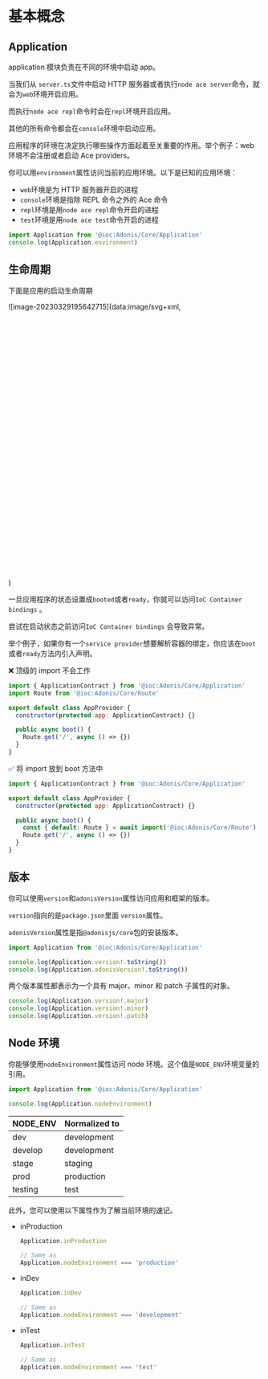 # 基本概念

## Application

application 模块负责在不同的环境中启动 app。

当我们从 `server.ts`文件中启动 HTTP 服务器或者执行`node ace server`命令，就会为`web`环境开启应用。

而执行`node ace repl`命令时会在`repl`环境开启应用。

其他的所有命令都会在`console`环境中启动应用。

应用程序的环境在决定执行哪些操作方面起着至关重要的作用。举个例子：web 环境不会注册或者启动 Ace providers。

你可以用`environment`属性访问当前的应用环境。以下是已知的应用环境：

- `web`环境是为 HTTP 服务器开启的进程
- `console`环境是指除 REPL 命令之外的 Ace 命令
- `repl`环境是用`node ace repl`命令开启的进程
- `test`环境是用`node ace test`命令开启的进程

```js
import Application from '@ioc:Adonis/Core/Application'
console.log(Application.environment)
```

## 生命周期

下面是应用的启动生命周期

![image-20230329195642715](data:image/svg+xml,<svg xmlns="http://www.w3.org/2000/svg" viewBox="0 0 1666 1760"></svg>)

一旦应用程序的状态设置成`booted`或者`ready`，你就可以访问`IoC Container bindings` 。

尝试在启动状态之前访问`IoC Container bindings` 会导致异常。

举个例子，如果你有一个`service provider`想要解析容器的绑定，你应该在`boot`或者`ready`方法内引入声明。

❌ 顶级的 import 不会工作

```js
import { ApplicationContract } from '@ioc:Adonis/Core/Application'
import Route from '@ioc:Adonis/Core/Route'

export default class AppProvider {
  constructor(protected app: ApplicationContract) {}

  public async boot() {
    Route.get('/', async () => {})
  }
}
```

✅ 将 import 放到 boot 方法中

```js
import { ApplicationContract } from '@ioc:Adonis/Core/Application'

export default class AppProvider {
  constructor(protected app: ApplicationContract) {}

  public async boot() {
    const { default: Route } = await import('@ioc:Adonis/Core/Route')
    Route.get('/', async () => {})
  }
}
```

## 版本

你可以使用`version`和`adonisVersion`属性访问应用和框架的版本。

`version`指向的是`package.json`里面 `version`属性。

`adonisVersion`属性是指`@adonisjs/core`包的安装版本。

```js
import Application from '@ioc:Adonis/Core/Application'

console.log(Application.version!.toString())
console.log(Application.adonisVersion!.toString())
```

两个版本属性都表示为一个具有 major、minor 和 patch 子属性的对象。

```js
console.log(Application.version!.major)
console.log(Application.version!.minor)
console.log(Application.version!.patch)
```

## Node 环境

你能够使用`nodeEnvironment`属性访问 node 环境。这个值是`NODE_ENV`环境变量的引用。

```js
import Application from '@ioc:Adonis/Core/Application'

console.log(Application.nodeEnvironment)
```

| NODE_ENV | Normalized to |
| :------- | :------------ |
| dev      | development   |
| develop  | development   |
| stage    | staging       |
| prod     | production    |
| testing  | test          |

此外，您可以使用以下属性作为了解当前环境的速记。

- inProduction

  ```js
  Application.inProduction

  // Same as
  Application.nodeEnvironment === 'production'
  ```

- inDev

  ```js
  Application.inDev

  // Same as
  Application.nodeEnvironment === 'development'
  ```

- inTest

  ```js
  Application.inTest

  // Same as
  Application.nodeEnvironment === 'test'
  ```
